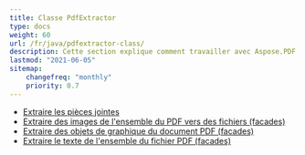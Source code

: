 ```yaml
---
title: Classe PdfExtractor
type: docs
weight: 60
url: /fr/java/pdfextractor-class/
description: Cette section explique comment travailler avec Aspose.PDF Facades en utilisant la classe PdfExtractor.
lastmod: "2021-06-05"
sitemap:
    changefreq: "monthly"
    priority: 0.7
---
```


- [Extraire les pièces jointes](/pdf/fr/java/extract-attachments/)
- [Extraire des images de l'ensemble du PDF vers des fichiers (facades)](/pdf/fr/java/extract-images/)
- [Extraire des objets de graphique du document PDF (facades)](/pdf/fr/java/extract-chart-objects/)
- [Extraire le texte de l'ensemble du fichier PDF (facades)](/pdf/fr/java/extract-text/)